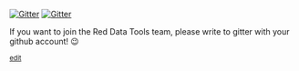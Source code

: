 [![Gitter](https://img.shields.io/gitter/room/red-data-tools/ja?color=ff2052&label=chat%20ja&logo=gitter&logoColor=gold&style=flat-square)](https://gitter.im/red-data-tools/ja)
[![Gitter](https://img.shields.io/gitter/room/red-data-tools/en?color=ff2052&label=chat%20en&logo=gitter&logoColor=gold&style=flat-square)](https://gitter.im/red-data-tools/en)

If you want to join the Red Data Tools team, please write to gitter with your github account! :wink:

<sub>[edit](https://github.com/red-data-tools/.github/edit/main/profile/README.md)</sub>
